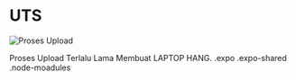 # UTS
![Proses Upload](https://user-images.githubusercontent.com/90810992/160264052-54316b22-baa6-4482-acb1-b26b0bae25b8.JPG)

Proses Upload Terlalu Lama Membuat LAPTOP HANG.
.expo
.expo-shared
.node-moadules
